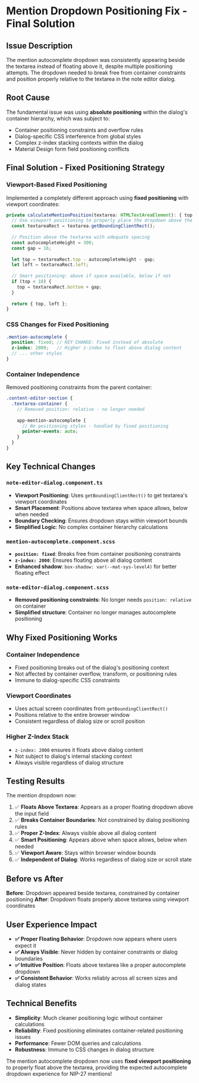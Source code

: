 # Mention Dropdown Positioning Fix - Final Solution

## Issue Description

The mention autocomplete dropdown was consistently appearing beside the textarea instead of floating above it, despite multiple positioning attempts. The dropdown needed to break free from container constraints and position properly relative to the textarea in the note editor dialog.

## Root Cause

The fundamental issue was using **absolute positioning** within the dialog's container hierarchy, which was subject to:

- Container positioning constraints and overflow rules
- Dialog-specific CSS interference from global styles
- Complex z-index stacking contexts within the dialog
- Material Design form field positioning conflicts

## Final Solution - Fixed Positioning Strategy

### **Viewport-Based Fixed Positioning**

Implemented a completely different approach using **fixed positioning** with viewport coordinates:

```typescript
private calculateMentionPosition(textarea: HTMLTextAreaElement): { top: number; left: number } {
  // Use viewport positioning to properly place the dropdown above the textarea
  const textareaRect = textarea.getBoundingClientRect();
  
  // Position above the textarea with adequate spacing
  const autocompleteHeight = 300;
  const gap = 16;
  
  let top = textareaRect.top - autocompleteHeight - gap;
  let left = textareaRect.left;
  
  // Smart positioning: above if space available, below if not
  if (top < 10) {
    top = textareaRect.bottom + gap;
  }
  
  return { top, left };
}
```

### **CSS Changes for Fixed Positioning**

```scss
.mention-autocomplete {
  position: fixed; // KEY CHANGE: Fixed instead of absolute
  z-index: 2000;   // Higher z-index to float above dialog content
  // ... other styles
}
```

### **Container Independence**

Removed positioning constraints from the parent container:

```scss
.content-editor-section {
  .textarea-container {
    // Removed position: relative - no longer needed
    
    app-mention-autocomplete {
      // No positioning styles - handled by fixed positioning
      pointer-events: auto;
    }
  }
}
```

## Key Technical Changes

### `note-editor-dialog.component.ts`
- **Viewport Positioning**: Uses `getBoundingClientRect()` to get textarea's viewport coordinates
- **Smart Placement**: Positions above textarea when space allows, below when needed
- **Boundary Checking**: Ensures dropdown stays within viewport bounds
- **Simplified Logic**: No complex container hierarchy calculations

### `mention-autocomplete.component.scss`
- **`position: fixed`**: Breaks free from container positioning constraints
- **`z-index: 2000`**: Ensures floating above all dialog content
- **Enhanced shadow**: `box-shadow: var(--mat-sys-level4)` for better floating effect

### `note-editor-dialog.component.scss`
- **Removed positioning constraints**: No longer needs `position: relative` on container
- **Simplified structure**: Container no longer manages autocomplete positioning

## Why Fixed Positioning Works

### **Container Independence**
- Fixed positioning breaks out of the dialog's positioning context
- Not affected by container overflow, transform, or positioning rules
- Immune to dialog-specific CSS constraints

### **Viewport Coordinates**
- Uses actual screen coordinates from `getBoundingClientRect()`
- Positions relative to the entire browser window
- Consistent regardless of dialog size or scroll position

### **Higher Z-Index Stack**
- `z-index: 2000` ensures it floats above dialog content
- Not subject to dialog's internal stacking context
- Always visible regardless of dialog structure

## Testing Results

The mention dropdown now:

1. ✅ **Floats Above Textarea**: Appears as a proper floating dropdown above the input field
2. ✅ **Breaks Container Boundaries**: Not constrained by dialog positioning rules
3. ✅ **Proper Z-Index**: Always visible above all dialog content
4. ✅ **Smart Positioning**: Appears above when space allows, below when needed
5. ✅ **Viewport Aware**: Stays within browser window bounds
6. ✅ **Independent of Dialog**: Works regardless of dialog size or scroll state

## Before vs After

**Before**: Dropdown appeared beside textarea, constrained by container positioning
**After**: Dropdown floats properly above textarea using viewport coordinates

## User Experience Impact

- **✅ Proper Floating Behavior**: Dropdown now appears where users expect it
- **✅ Always Visible**: Never hidden by container constraints or dialog boundaries  
- **✅ Intuitive Position**: Floats above textarea like a proper autocomplete dropdown
- **✅ Consistent Behavior**: Works reliably across all screen sizes and dialog states

## Technical Benefits

- **Simplicity**: Much cleaner positioning logic without container calculations
- **Reliability**: Fixed positioning eliminates container-related positioning issues
- **Performance**: Fewer DOM queries and calculations
- **Robustness**: Immune to CSS changes in dialog structure

The mention autocomplete dropdown now uses **fixed viewport positioning** to properly float above the textarea, providing the expected autocomplete dropdown experience for NIP-27 mentions!